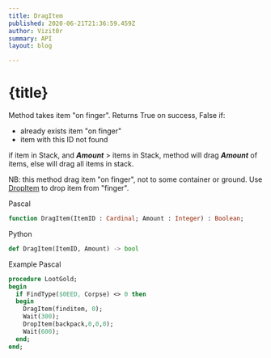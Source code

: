 ```yaml
---
title: DragItem
published: 2020-06-21T21:36:59.459Z
author: Vizit0r
summary: API
layout: blog

---
```


# {title}

Method takes item "on finger". 
Returns True on success, False if:
 - already exists item "on finger"
 - item with this ID not found

if item in Stack, and ***Amount*** > items in Stack, method will drag ***Amount*** of items, else will drag all items in stack.

NB: this method drag item "on finger", not to some container or ground. Use [DropItem](Api/DropItem) to drop item from "finger". 



Pascal

```pascal
function DragItem(ItemID : Cardinal; Amount : Integer) : Boolean;

```




Python
```python
def DragItem(ItemID, Amount) -> bool
```



Example Pascal

```pascal
procedure LootGold;
begin
  if FindType($0EED, Corpse) <> 0 then
  begin
    DragItem(finditem, 0);
    Wait(300);
    DropItem(backpack,0,0,0);
    Wait(600);
  end;
end;
```

